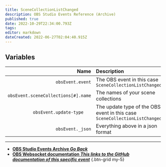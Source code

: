 ```yaml
---
title: SceneCollectionListChanged
description: OBS Studio Events Reference (Archive)
published: true
date: 2022-10-29T22:34:00.793Z
tags: 
editor: markdown
dateCreated: 2022-06-27T02:04:40.915Z
---
```


## Variables
Name | Description
----:|:------------
`obsEvent.event` | The OBS event in this case `SceneCollectionListChanged`
`obsEvent.sceneCollections[#].name` | The names of your scene collections
`obsEvent.update-type	` | The update type of the OBS event in this case `SceneCollectionListChanged`
`obsEvent._json` | Everything above in a json format

---

- [<i class="mdi mdi-chevron-left"></i>**OBS Studio Events Archive *Go Back***](/Broadcasters/OBS/Archive/Events)
- [<i class="mdi mdi-github"></i> **OBS Websocket documentation *This links to the GitHub documentation of this specific event***](https://github.com/obsproject/obs-websocket/blob/4.x-current/docs/generated/protocol.md#scenecollectionlistchanged)
{.btn-grid my-5}
